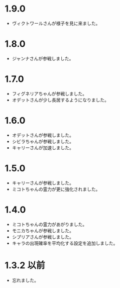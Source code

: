 1.9.0
=====

 * ヴィクトワールさんが様子を見に来ました。


1.8.0
=====

 * ジャンナさんが参戦しました。


1.7.0
=====

 * フィグネリアちゃんが参戦しました。
 * オデットさんが少し長居するようになりました。


1.6.0
=====

 * オデットさんが参戦しました。
 * シビラちゃんが参戦しました。
 * キャリーさんが加速しました。


1.5.0
=====

 * キャリーさんが参戦しました。
 * ミコトちゃんの霊力が更に強化されました。


1.4.0
=====

 * ミコトちゃんの霊力があがりました。
 * モニカちゃんが参戦しました。
 * シプリアさんが参戦しました。
 * キャラの出現確率を平均化する設定を追加しました。


1.3.2 以前
==========

 * 忘れました。
